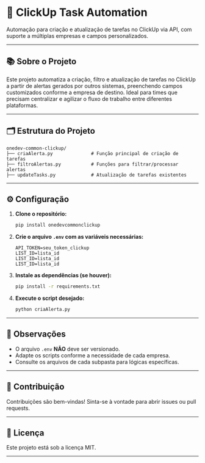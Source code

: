 # 🚀 ClickUp Task Automation

Automação para criação e atualização de tarefas no ClickUp via API, com suporte a múltiplas empresas e campos personalizados.

---

## 📚 Sobre o Projeto

Este projeto automatiza a criação, filtro e atualização de tarefas no ClickUp a partir de alertas gerados por outros sistemas, preenchendo campos customizados conforme a empresa de destino. Ideal para times que precisam centralizar e agilizar o fluxo de trabalho entre diferentes plataformas.

---


## 🗂️ Estrutura do Projeto

```
onedev-common-clickup/
├── criaAlerta.py              # Função principal de criação de tarefas
├── filtroAlertas.py           # Funções para filtrar/processar alertas
├── updateTasks.py             # Atualização de tarefas existentes
```

---

## ⚙️ Configuração

1. **Clone o repositório:**
   ```bash
   pip install onedevcommonclickup
   ```

2. **Crie o arquivo `.env` com as variáveis necessárias:**
   ```
   API_TOKEN=seu_token_clickup
   LIST_ID=lista_id
   LIST_ID=lista_id
   LIST_ID=lista_id
   ```

3. **Instale as dependências (se houver):**
   ```bash
   pip install -r requirements.txt
   ```

4. **Execute o script desejado:**
   ```bash
   python criaAlerta.py
   ```

---

## 📝 Observações

- O arquivo `.env` **NÃO** deve ser versionado.
- Adapte os scripts conforme a necessidade de cada empresa.
- Consulte os arquivos de cada subpasta para lógicas específicas.

---

## 🤝 Contribuição

Contribuições são bem-vindas! Sinta-se à vontade para abrir issues ou pull requests.

---

## 📄 Licença

Este projeto está sob a licença MIT.

---